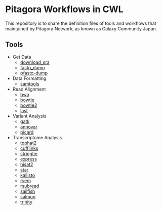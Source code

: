 # Pitagora Workflows in CWL

This repository is to share the definition files of tools and workflows that maintained by Pitagora Network, as known as Galaxy Community Japan.

## Tools

- Get Data
  - [download_sra](tools/download_sra)
  - [fastq_dump](tools/fastq_dump)
  - [pfastq-dump](tools/pfastq-dump)
- Data Formatting
  - [samtools](tools/samtools)
- Read Alignment
  - [bwa](tools/bwa)
  - [bowtie](tools/bowtie)
  - [bowtie2](tools/bowtie2)
  - [last](tools/last)
- Variant Analysis
  - [gatk](tools/gatk)
  - [annovar](tools/annovar)
  - [picard](tools/picard)
- Transcriptome Analysis
  - [tophat2](tools/tophat2)
  - [cufflinks](tools/cufflinks)
  - [stringtie](tools/stringtie)
  - [express](tools/express)
  - [hisat2](tools/hisat2)
  - [star](tools/star)
  - [kallisto](tools/kallisto)
  - [rsem](tools/rsem)
  - [rsubread](tools/rsubread)
  - [sailfish](tools/sailfish)
  - [salmon](tools/salmon)
  - [trinity](tools/trinity)
